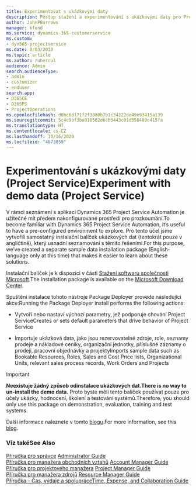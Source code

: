 ```yaml
---
title: Experimentovat s ukázkovými daty
description: Postup stažení a experimentování s ukázkovými daty pro Project Service Automation
author: JohnPBurrows
manager: kfend
ms.service: dynamics-365-customerservice
ms.custom:
- dyn365-projectservice
ms.date: 8/03/2018
ms.topic: article
ms.author: ruhercul
audience: Admin
search.audienceType:
- admin
- customizer
- enduser
search.app:
- D365CE
- D365PS
- ProjectOperations
ms.openlocfilehash: d0bc6d171f2f3080b7b1c34222de49e93415a139
ms.sourcegitcommit: 5c4c9bf3ba018562d6cb3443c01d550489c415fa
ms.translationtype: HT
ms.contentlocale: cs-CZ
ms.lasthandoff: 10/16/2020
ms.locfileid: "4073859"
---
```

# <a name="experiment-with-demo-data-project-service"></a><span data-ttu-id="3e60c-103">Experimentování s ukázkovými daty (Project Service)</span><span class="sxs-lookup"><span data-stu-id="3e60c-103">Experiment with demo data (Project Service)</span></span>

<span data-ttu-id="3e60c-104">V rámci seznámení s aplikací Dynamics 365 Project Service Automation je užitečné mít předem nakonfigurované prostředí pro prozkoumání.</span><span class="sxs-lookup"><span data-stu-id="3e60c-104">To become familiar with Dynamics 365 Project Service Automation, it’s useful to have a pre-configured environment to explore.</span></span> <span data-ttu-id="3e60c-105">Pro tento účel jsme vytvořili samostatný instalační balíček ukázkových dat (tentokrát pouze v angličtině), který usnadní seznamování s těmito řešeními.</span><span class="sxs-lookup"><span data-stu-id="3e60c-105">For this purpose, we’ve created a separate sample data installation package (English-language only at this time) that makes it easier to learn about these solutions.</span></span> 

<span data-ttu-id="3e60c-106">Instalační balíček je k dispozici v části [Stažení softwaru společnosti Microsoft](https://go.microsoft.com/fwlink/?linkid=859966).</span><span class="sxs-lookup"><span data-stu-id="3e60c-106">The installation package is available on the [Microsoft Download Center](https://go.microsoft.com/fwlink/?linkid=859966).</span></span>  

<span data-ttu-id="3e60c-107">Spuštění instalace tohoto nástroje Package Deployer provede následující akce:</span><span class="sxs-lookup"><span data-stu-id="3e60c-107">Running the Package Deployer install performs the following actions:</span></span> 
  
-   <span data-ttu-id="3e60c-108">Vytvoří nebo nastaví výchozí parametry, jež podporuje chování Project Service</span><span class="sxs-lookup"><span data-stu-id="3e60c-108">Creates or sets default parameters that drive behavior of Project Service</span></span>  
  
-   <span data-ttu-id="3e60c-109">Importuje ukázková data, jako jsou rezervovatelné zdroje, role, seznamy prodeje a nákladové ceníky, organizační jednotky, příslušné záznamy o prodeji, pracovní objednávky a projekty</span><span class="sxs-lookup"><span data-stu-id="3e60c-109">Imports sample data such as Bookable Resources, Roles, Sales and Cost Price lists, Organizational Units, relevant sales process records, Work Orders and Projects</span></span>    
  
> [!IMPORTANT]
> <span data-ttu-id="3e60c-110">**Neexistuje žádný způsob odinstalace ukázkových dat.**</span><span class="sxs-lookup"><span data-stu-id="3e60c-110">**There is no way to un-install the demo data.**</span></span> <span data-ttu-id="3e60c-111">Proto byste měli tento balíček používat pouze pro účely ukázky, hodnocení, školení a testování systémů.</span><span class="sxs-lookup"><span data-stu-id="3e60c-111">Therefore, you should only use this package on demonstration, evaluation, training and test systems.</span></span>

<span data-ttu-id="3e60c-112">Další informace naleznete v tomto [blogu](https://blogs.msdn.microsoft.com/crm/2017/10/24/microsoft-dynamics-365-for-field-service-and-project-service-automation-sample-data).</span><span class="sxs-lookup"><span data-stu-id="3e60c-112">For more information, see this [blog](https://blogs.msdn.microsoft.com/crm/2017/10/24/microsoft-dynamics-365-for-field-service-and-project-service-automation-sample-data).</span></span>





  
### <a name="see-also"></a><span data-ttu-id="3e60c-113">Viz také</span><span class="sxs-lookup"><span data-stu-id="3e60c-113">See Also</span></span>  
 <span data-ttu-id="3e60c-114">[Příručka pro správce](../psa/admin-guide.md) </span><span class="sxs-lookup"><span data-stu-id="3e60c-114">[Administrator Guide](../psa/admin-guide.md) </span></span>  
 <span data-ttu-id="3e60c-115">[Příručka pro manažera obchodních vztahů](../psa/account-manager-guide.md) </span><span class="sxs-lookup"><span data-stu-id="3e60c-115">[Account Manager Guide](../psa/account-manager-guide.md) </span></span>  
 <span data-ttu-id="3e60c-116">[Příručka pro projektového manažera](../psa/project-manager-guide.md) </span><span class="sxs-lookup"><span data-stu-id="3e60c-116">[Project Manager Guide](../psa/project-manager-guide.md) </span></span>  
 <span data-ttu-id="3e60c-117">[Příručka pro manažera zdrojů](../psa/resource-manager-guide.md) </span><span class="sxs-lookup"><span data-stu-id="3e60c-117">[Resource Manager Guide](../psa/resource-manager-guide.md) </span></span>  
 [<span data-ttu-id="3e60c-118">Příručka – Čas, výdaje a spolupráce</span><span class="sxs-lookup"><span data-stu-id="3e60c-118">Time, Expense, and Collaboration Guide</span></span>](../psa/time-expense-collaboration-guide.md)
